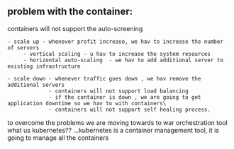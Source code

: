 problem with the container:
--------------------------
containers will not support the auto-screening
```
- scale up - whenever profit increase, we hav to increase the number of servers
     - vertical scaling - u hav to increase the system resources
     - horizontal auto-scaling  - we hav to add additional server to existing infrastructure
```
```
- scale down - whenever traffic goes down , we hav remove the additional servers
             - containers will not support load balancing
             - if the container is down , we are going to get application downtime so we hav to with containers\
             - containers will not support self healing process.
```
to overcome the problems we are moving towards to war orchestration tool
<br>
what us kubernetes??
...kubernetes is a container management tool, it is going to manage all the containers
